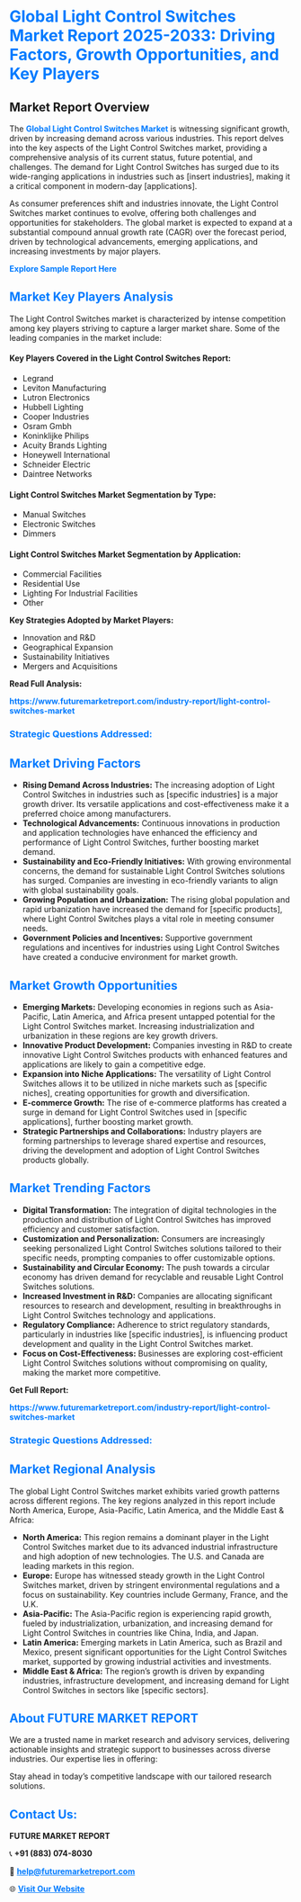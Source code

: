 <h1 style="color: #007BFF;">Global Light Control Switches Market Report 2025-2033: Driving Factors, Growth Opportunities, and Key Players</h1>

<section id="overview">
<h2>Market Report Overview</h2>
<p>The <a href="https://www.futuremarketreport.com/industry-report/light-control-switches-market" style="color: #007BFF; text-decoration: none;"><strong>Global Light Control Switches Market</strong></a> is witnessing significant growth, driven by increasing demand across various industries. This report delves into the key aspects of the Light Control Switches market, providing a comprehensive analysis of its current status, future potential, and challenges. The demand for Light Control Switches has surged due to its wide-ranging applications in industries such as [insert industries], making it a critical component in modern-day [applications].</p>
<p>As consumer preferences shift and industries innovate, the Light Control Switches market continues to evolve, offering both challenges and opportunities for stakeholders. The global market is expected to expand at a substantial compound annual growth rate (CAGR) over the forecast period, driven by technological advancements, emerging applications, and increasing investments by major players.</p>
</section>

<section id="overview">
<p><a href="https://www.futuremarketreport.com/request-sample/reportId=97514" style="color: #007BFF; text-decoration: none;"><strong>Explore Sample Report Here</strong></a></p>
</section>

<section id="key-players">
<h2 style="color: #007BFF;">Market Key Players Analysis</h2>
<p>The Light Control Switches market is characterized by intense competition among key players striving to capture a larger market share. Some of the leading companies in the market include:</p>
<h4>Key Players Covered in the Light Control Switches Report:</h4>
<ul><li>Legrand</li><li>Leviton Manufacturing</li><li>Lutron Electronics</li><li>Hubbell Lighting</li><li>Cooper Industries</li><li>Osram Gmbh</li><li>Koninklijke Philips</li><li>Acuity Brands Lighting</li><li>Honeywell International</li><li>Schneider Electric</li><li>Daintree Networks</li></ul>
<h4>Light Control Switches Market Segmentation by Type:</h4>
<ul><li>Manual Switches</li><li>Electronic Switches</li><li>Dimmers</li></ul>

<h4>Light Control Switches Market Segmentation by Application:</h4>
<ul><li>Commercial Facilities</li><li>Residential Use</li><li>Lighting For Industrial Facilities</li><li>Other</li></ul>
<p><strong>Key Strategies Adopted by Market Players:</strong></p>
<ul>
<li>Innovation and R&D</li>
<li>Geographical Expansion</li>
<li>Sustainability Initiatives</li>
<li>Mergers and Acquisitions</li>
</ul>
</section>

<section>
<p><strong>Read Full Analysis: </strong></p><a href="https://www.futuremarketreport.com/industry-report/light-control-switches-market" style="color: #007BFF; text-decoration: none;"><strong>https://www.futuremarketreport.com/industry-report/light-control-switches-market</strong></a>
<h3 style="color: #007BFF;">Strategic Questions Addressed:</h3>
</section>

<section id="driving-factors">
<h2 style="color: #007BFF;">Market Driving Factors</h2>
<ul>
<li><strong>Rising Demand Across Industries:</strong> The increasing adoption of Light Control Switches in industries such as [specific industries] is a major growth driver. Its versatile applications and cost-effectiveness make it a preferred choice among manufacturers.</li>
<li><strong>Technological Advancements:</strong> Continuous innovations in production and application technologies have enhanced the efficiency and performance of Light Control Switches, further boosting market demand.</li>
<li><strong>Sustainability and Eco-Friendly Initiatives:</strong> With growing environmental concerns, the demand for sustainable Light Control Switches solutions has surged. Companies are investing in eco-friendly variants to align with global sustainability goals.</li>
<li><strong>Growing Population and Urbanization:</strong> The rising global population and rapid urbanization have increased the demand for [specific products], where Light Control Switches plays a vital role in meeting consumer needs.</li>
<li><strong>Government Policies and Incentives:</strong> Supportive government regulations and incentives for industries using Light Control Switches have created a conducive environment for market growth.</li>
</ul>
</section>

<section id="growth-opportunities">
<h2 style="color: #007BFF;">Market Growth Opportunities</h2>
<ul>
<li><strong>Emerging Markets:</strong> Developing economies in regions such as Asia-Pacific, Latin America, and Africa present untapped potential for the Light Control Switches market. Increasing industrialization and urbanization in these regions are key growth drivers.</li>
<li><strong>Innovative Product Development:</strong> Companies investing in R&D to create innovative Light Control Switches products with enhanced features and applications are likely to gain a competitive edge.</li>
<li><strong>Expansion into Niche Applications:</strong> The versatility of Light Control Switches allows it to be utilized in niche markets such as [specific niches], creating opportunities for growth and diversification.</li>
<li><strong>E-commerce Growth:</strong> The rise of e-commerce platforms has created a surge in demand for Light Control Switches used in [specific applications], further boosting market growth.</li>
<li><strong>Strategic Partnerships and Collaborations:</strong> Industry players are forming partnerships to leverage shared expertise and resources, driving the development and adoption of Light Control Switches products globally.</li>
</ul>
</section>

<section id="trending-factors">
<h2 style="color: #007BFF;">Market Trending Factors</h2>
<ul>
<li><strong>Digital Transformation:</strong> The integration of digital technologies in the production and distribution of Light Control Switches has improved efficiency and customer satisfaction.</li>
<li><strong>Customization and Personalization:</strong> Consumers are increasingly seeking personalized Light Control Switches solutions tailored to their specific needs, prompting companies to offer customizable options.</li>
<li><strong>Sustainability and Circular Economy:</strong> The push towards a circular economy has driven demand for recyclable and reusable Light Control Switches solutions.</li>
<li><strong>Increased Investment in R&D:</strong> Companies are allocating significant resources to research and development, resulting in breakthroughs in Light Control Switches technology and applications.</li>
<li><strong>Regulatory Compliance:</strong> Adherence to strict regulatory standards, particularly in industries like [specific industries], is influencing product development and quality in the Light Control Switches market.</li>
<li><strong>Focus on Cost-Effectiveness:</strong> Businesses are exploring cost-efficient Light Control Switches solutions without compromising on quality, making the market more competitive.</li>
</ul>
</section>

<section>
<p><strong>Get Full Report: </strong></p><a href="https://www.futuremarketreport.com/industry-report/light-control-switches-market" style="color: #007BFF; text-decoration: none;"><strong>https://www.futuremarketreport.com/industry-report/light-control-switches-market</strong></a>
<h3 style="color: #007BFF;">Strategic Questions Addressed:</h3>
</section>


<section id="regional-analysis">
<h2 style="color: #007BFF;">Market Regional Analysis</h2>
<p>The global Light Control Switches market exhibits varied growth patterns across different regions. The key regions analyzed in this report include North America, Europe, Asia-Pacific, Latin America, and the Middle East & Africa:</p>
<ul>
<li><strong>North America:</strong> This region remains a dominant player in the Light Control Switches market due to its advanced industrial infrastructure and high adoption of new technologies. The U.S. and Canada are leading markets in this region.</li>
<li><strong>Europe:</strong> Europe has witnessed steady growth in the Light Control Switches market, driven by stringent environmental regulations and a focus on sustainability. Key countries include Germany, France, and the U.K.</li>
<li><strong>Asia-Pacific:</strong> The Asia-Pacific region is experiencing rapid growth, fueled by industrialization, urbanization, and increasing demand for Light Control Switches in countries like China, India, and Japan.</li>
<li><strong>Latin America:</strong> Emerging markets in Latin America, such as Brazil and Mexico, present significant opportunities for the Light Control Switches market, supported by growing industrial activities and investments.</li>
<li><strong>Middle East & Africa:</strong> The region’s growth is driven by expanding industries, infrastructure development, and increasing demand for Light Control Switches in sectors like [specific sectors].</li>
</ul>
</section>

<footer>
<h2 style="color: #007BFF;">About FUTURE MARKET REPORT</h2>
<p>We are a trusted name in market research and advisory services, delivering actionable insights and strategic support to businesses across diverse industries. Our expertise lies in offering:</p>

<p>Stay ahead in today’s competitive landscape with our tailored research solutions.</p>

<h2 style="color: #007BFF;">Contact Us:</h2>
<p><strong>FUTURE MARKET REPORT</strong></p>
<p>📞 <strong>+91 (883) 074-8030</strong></p>
<p>📧 <strong><a href="mailto:help@futuremarketreport.com" style="color: #007BFF;">help@futuremarketreport.com</a></strong></p>
<p>🌐 <strong><a href="https://www.futuremarketreport.com/" style="color: #007BFF;">Visit Our Website</a></strong></p>
</footer>